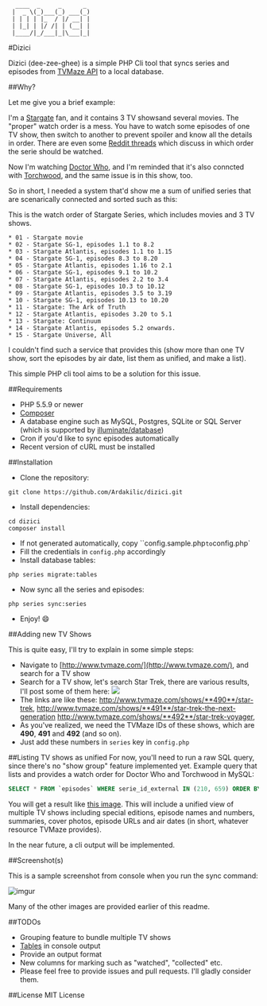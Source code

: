 ```
  ____  _     _      _ 
 |  _ \(_)___(_) ___(_)
 | | | | |_  / |/ __| |
 | |_| | |/ /| | (__| |
 |____/|_/___|_|\___|_|
```

#Dizici

Dizici (dee-zee-ghee) is a simple PHP Cli tool that syncs series and episodes from [TVMaze API](http://www.tvmaze.com/api) to a local database.

##Why?

Let me give you a brief example:

I'm a [Stargate](http://stargate.mgm.com/) fan, and it contains 3 TV showsand several movies. The "proper" watch order is a mess. You have to watch some episodes of one TV show, then switch to another to prevent spoiler and know all the details in order. There are even some [Reddit threads](https://www.reddit.com/comments/dllw8/the_official_rstargate_what_order_do_i_watch/) which discuss in which order the serie should be watched.

Now I'm watching [Doctor Who](http://www.bbc.co.uk/programmes/b006q2x0), and I'm reminded that it's also conncted with [Torchwood](http://www.bbc.co.uk/programmes/b006m8ln), and the same issue is in this show, too.

So in short, I needed a system that'd show me a sum of unified series that are scenarically connected and sorted such as this:

This is the watch order of Stargate Series, which includes movies and 3 TV shows.
```
* 01 - Stargate movie
* 02 - Stargate SG-1, episodes 1.1 to 8.2
* 03 - Stargate Atlantis, episodes 1.1 to 1.15
* 04 - Stargate SG-1, episodes 8.3 to 8.20
* 05 - Stargate Atlantis, episodes 1.16 to 2.1
* 06 - Stargate SG-1, episodes 9.1 to 10.2
* 07 - Stargate Atlantis, episodes 2.2 to 3.4
* 08 - Stargate SG-1, episodes 10.3 to 10.12
* 09 - Stargate Atlantis, episodes 3.5 to 3.19
* 10 - Stargate SG-1, episodes 10.13 to 10.20
* 11 - Stargate: The Ark of Truth
* 12 - Stargate Atlantis, episodes 3.20 to 5.1
* 13 - Stargate: Continuum
* 14 - Stargate Atlantis, episodes 5.2 onwards.
* 15 - Stargate Universe, All
```

I couldn't find such a service that provides this (show more than one TV show, sort the episodes by air date, list them as unified, and make a list).

This simple PHP cli tool aims to be a solution for this issue.

##Requirements

* PHP 5.5.9 or newer
* [Composer](https://getcomposer.org)
* A database engine such as MySQL, Postgres, SQLite or SQL Server (which is supported by [illuminate/database](https://github.com/illuminate/database))
* Cron if you'd like to sync episodes automatically
* Recent version of cURL must be installed

##Installation

* Clone the repository:
```shell
git clone https://github.com/Ardakilic/dizici.git
```
* Install dependencies:
```shell
cd dizici
composer install
```
* If not generated automatically, copy ``config.sample.php` to `config.php`
* Fill the credentials in `config.php` accordingly
* Install database tables:
```shell
php series migrate:tables
```
* Now sync all the series and episodes:
```shell
php series sync:series
```
* Enjoy! :smile:


##Adding new TV Shows

This is quite easy, I'll try to explain in some simple steps:

* Navigate to [http://www.tvmaze.com/](http://www.tvmaze.com/), and search for a TV show
* Search for a TV show, let's search Star Trek, there are various results, I'll post some of them here:
![](https://i.imgur.com/hLt9dtQ.png)
* The links are like these: http://www.tvmaze.com/shows/**490**/star-trek, http://www.tvmaze.com/shows/**491**/star-trek-the-next-generation http://www.tvmaze.com/shows/**492**/star-trek-voyager, 
* As you've realized, we need the TVMaze IDs of these shows, which are **490**, **491** and **492** (and so on).
* Just add these numbers in `series` key in `config.php`

##Listing TV shows as unified
For now, you'll need to run a raw SQL query, since there's no "show group" feature implemented yet.
Example query that lists and provides a watch order for Doctor Who and Torchwood in MySQL:

```sql
SELECT * FROM `episodes` WHERE serie_id_external IN (210, 659) ORDER BY airdate ASC
```
You will get a result like [this image](http://imgur.com/nW2rn5Z). This will include a unified view of multiple TV shows including special editions, episode names and numbers, summaries, cover photos, episode URLs and air dates (in short, whatever resource TVMaze provides). 

In the near future, a cli output will be implemented.

##Screenshot(s)

This is a sample screenshot from console when you run the sync command:

![imgur](http://i.imgur.com/pKf7Uvd.png)

Many of the other images are provided earlier of this readme.

##TODOs
* Grouping feature to bundle multiple TV shows
* [Tables](http://symfony.com/doc/current/components/console/helpers/table.html) in console output
* Provide an output format
* New columns for marking such as "watched", "collected" etc.
* Please feel free to provide issues and pull requests. I'll gladly consider them.

##License
MIT License